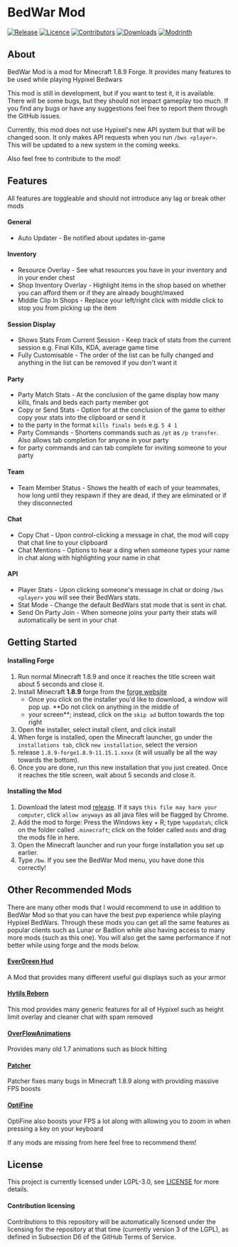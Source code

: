 # BedWar Mod

[![Release](https://img.shields.io/github/v/release/BedWarMod/BedWar?color=informational&include_prereleases&label=release&logo=github&logoColor=white)](https://github.com/BedWarMod/BedWar/releases/latest)
[![Licence](https://img.shields.io/github/license/BedWarMod/BedWar?color=informational)](./LICENSE)
[![Contributors](https://img.shields.io/github/contributors/BedWarMod/BedWar?color=informational&logo=GitHub)](https://github.com/BedWarMod/BedWar/graphs/contributors)
[![Downloads](https://img.shields.io/github/downloads/BedWarMod/BedWar/total?label=downloads&color=informational&logo=GitHub)](https://github.com/BedWarMod/BedWar/releases/latest)
[![Modrinth](https://img.shields.io/modrinth/dt/Al95W2SE?color=informational&logo=modrinth)](https://modrinth.com/mod/bedwar-mod)

## About

BedWar Mod is a mod for Minecraft 1.8.9 Forge. It provides many features to be used while playing Hypixel Bedwars

This mod is still in development, but if you want to test it, it is available. There will be some bugs, but they should 
not impact gameplay too much. If you find any bugs or have any suggestions feel free to report them through the GitHub issues.

Currently, this mod does not use Hypixel's new API system but that will be changed soon. It only makes API requests when 
you run `/bws <player>`. This will be updated to a new system in the coming weeks.

Also feel free to contribute to the mod!

## Features
All features are toggleable and should not introduce any lag or break other mods

#### General
* Auto Updater - Be notified about updates in-game

#### Inventory
* Resource Overlay - See what resources you have in your inventory and in your ender chest
* Shop Inventory Overlay - Highlight items in the shop based on whether you can afford them or if they are already bought/maxed
* Middle Clip In Shops - Replace your left/right click with middle click to stop you from picking up the item

#### Session Display
* Shows Stats From Current Session - Keep track of stats from the current session e.g. Final Kills, KDA, average game time
* Fully Customisable - The order of the list can be fully changed and anything in the list can be removed if you don't want it

#### Party
* Party Match Stats - At the conclusion of the game display how many kills, finals and beds each party member got
* Copy or Send Stats - Option for at the conclusion of the game to either copy your stats into the clipboard or send it 
* to the party in the format `kills finals beds` e.g. `5 4 1`
* Party Commands - Shortens commands such as `/pt` as `/p transfer`. Also allows tab completion for anyone in your party 
* for party commands and can tab complete for inviting someone to your party

#### Team
* Team Member Status - Shows the health of each of your teammates, how long until they respawn if they are dead, if they are eliminated or if they disconnected

#### Chat
* Copy Chat - Upon control-clicking a message in chat, the mod will copy that chat line to your clipboard
* Chat Mentions - Options to hear a ding when someone types your name in chat along with highlighting your name in chat

#### API
* Player Stats - Upon clicking someone's message in chat or doing `/bws <player>` you will see their BedWars stats.
* Stat Mode - Change the default BedWars stat mode that is sent in chat.
* Send On Party Join - When someone joins your party their stats will automatically be sent in your chat
## Getting Started

#### Installing Forge

1. Run normal Minecraft 1.8.9 and once it reaches the title screen wait about 5 seconds and close it.
2. Install Minecraft **1.8.9** forge from the [forge website](http://files.minecraftforge.net/maven/net/minecraftforge/forge/index_1.8.9.html)
    - Once you click on the installer you'd like to download, a window will pop up. **Do not click on anything in the middle of 
    - your screen**; instead, click on the `skip ad` button towards the top right
3. Open the installer, select install client, and click install
4. When forge is installed, open the Minecraft launcher, go under the `installations tab`, click `new installation`, select the version 
5. release `1.8.9-forge1.8.9-11.15.1.xxxx` (it will usually be all the way towards the bottom).
6. Once you are done, run this new installation that you just created. Once it reaches the title screen, wait about 5 seconds and close it.

#### Installing the Mod

1. Download the latest mod [release](https://github.com/BedWarMod/BedWar/releases/latest). If it says `this file may harm your computer`, click `allow anyways` as all java files will be flagged by Chrome.
2. Add the mod to forge:
    Press the Windows key + R; type `%appdata%`; click on the folder called `.minecraft`; click on the folder called `mods` and drag the mods file in here.
3. Open the Minecraft launcher and run your forge installation you set up earlier.
4. Type `/bw`. If you see the BedWar Mod menu, you have done this correctly!

## Other Recommended Mods
There are many other mods that I would recommend to use in addition to BedWar Mod so that you can have the best pvp experience while playing Hypixel BedWars.
Through these mods you can get all the same features as popular clients such as Lunar or Badlion while also having access to many more mods (such as this one).
You will also get the same performance if not better while using forge and the mods below.

#### [EverGreen Hud](https://www.curseforge.com/minecraft/mc-mods/evergreenhud)

A Mod that provides many different useful gui displays such as your armor

#### [Hytils Reborn](https://github.com/Polyfrost/Hytils-Reborn)

This mod provides many generic features for all of Hypixel such as height limit overlay and cleaner chat with spam removed

#### [OverFlowAnimations](https://github.com/Polyfrost/OverflowAnimationsV2)

Provides many old 1.7 animations such as block hitting

#### [Patcher](https://sk1er.club/mods/patcher)

Patcher fixes many bugs in Minecraft 1.8.9 along with providing massive FPS boosts

#### [OptiFine](https://www.optifine.net/downloads)

OptiFine also boosts your FPS a lot along with allowing you to zoom in when pressing a key on your keyboard


If any mods are missing from here feel free to recommend them!

## License

This project is currently licensed under LGPL-3.0, see [LICENSE](LICENSE) for more details.

#### Contribution licensing

Contributions to this repository will be automatically licensed under the licensing for the repository at that time (currently version 3 of the LGPL), as defined in Subsection D6 of the GitHub Terms of Service.